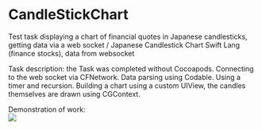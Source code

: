 # CandleStickChart
Test task displaying a chart of financial quotes in Japanese candlesticks, getting data via a web socket /
Japanese Candlestick Chart Swift Lang (finance stocks), data from websocket

Task description:
the Task was completed without Cocoapods. Connecting to the web socket via CFNetwork. Data parsing using Codable. Using a timer and recursion. Building a chart using a custom UIView, the candles themselves are drawn using CGContext.

Demonstration of work:<br/>
<img src="https://yadi.sk/i/DtxpLugY26nQxA" />

